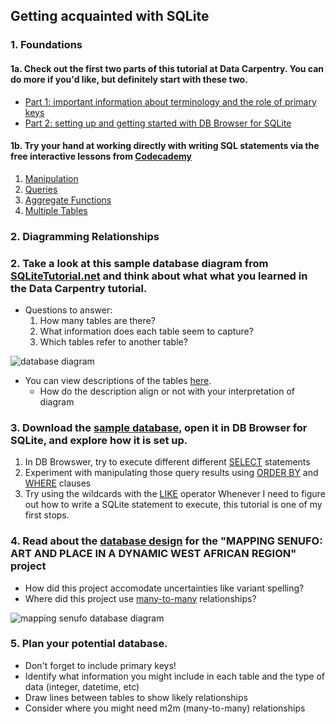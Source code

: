 ## Getting acquainted with SQLite

### 1. Foundations 

#### 1a. Check out the first two parts of this tutorial at Data Carpentry. You can do more if you'd like, but definitely start with these two.
   - [Part 1: important information about terminology and the role of primary keys](https://datacarpentry.org/sql-socialsci/01-relational-database/index.html)
   - [Part 2: setting up and getting started with DB Browser for SQLite](https://datacarpentry.org/sql-socialsci/02-db-browser/index.html)

#### 1b. Try your hand at working directly with writing SQL statements via the free interactive lessons from [Codecademy](https://www.codecademy.com/learn/learn-sql)
   1. [Manipulation]()
   1. [Queries]()
   1. [Aggregate Functions]()
   1. [Multiple Tables]()

### 2. Diagramming Relationships

### 2. Take a look at this sample database diagram from [SQLiteTutorial.net](https://www.sqlitetutorial.net/sqlite-sample-database/) and think about what what you learned in the Data Carpentry tutorial.  
- Questions to answer:
  1. How many tables are there?  
  1. What information does each table seem to capture?  
  1.  Which tables refer to another table?  
     
![database diagram](https://cdn.sqlitetutorial.net/wp-content/uploads/2015/11/sqlite-sample-database-color.jpg)  

- You can view descriptions of the tables [here](https://www.sqlitetutorial.net/sqlite-sample-database/). 
   - How do the description align or not with your interpretation of diagram

### 3. Download the [sample database](https://www.sqlitetutorial.net/sqlite-sample-database/), open it in DB Browser for SQLite, and explore how it is set up.  
1. In DB Browswer, try to execute different different [SELECT](https://www.sqlitetutorial.net/sqlite-select/) statements  
1. Experiment with manipulating those query results using [ORDER BY](https://www.sqlitetutorial.net/sqlite-order-by/) and [WHERE](https://www.sqlitetutorial.net/sqlite-where/) clauses  
1. Try using the wildcards with the [LIKE](https://www.sqlitetutorial.net/sqlite-like/) operator
Whenever I need to figure out how to write a SQLite statement to execute, this tutorial is one of my first stops.



### 4. Read about the [database design](http://www.mappingsenufo.org/database-design) for the "MAPPING SENUFO: ART AND PLACE IN A DYNAMIC WEST AFRICAN REGION" project  
   - How did this project accomodate uncertainties like variant spelling?
   - Where did this project use [many-to-many](https://en.wikipedia.org/wiki/Many-to-many_(data_model)) relationships?  
  
![mapping senufo database diagram](http://www.mappingsenufo.org/wp-content/uploads/2016/12/Figure3_Senufo_diagram-2.jpg)  

### 5. Plan your potential database.  
   - Don't forget to include primary keys!  
   - Identify what information you might include in each table and the type of data (integer, datetime, etc)  
   - Draw lines between tables to show likely relationships  
   - Consider where you might need m2m (many-to-many) relationships
  
